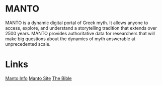 # MANTO
MANTO is a dynamic digital portal of Greek myth. It allows anyone to access, explore, and understand a storytelling tradition that extends over 2500 years. MANTO provides authoritative data for researchers that will make big questions about the dynamics of myth answerable at unprecedented scale.


# Links
[Manto Info](https://www.manto-myth.org/manto)
[Manto Site](https://manto.unh.edu/viewer.p/60/2616/scenario/1/geo/)
[The Bible](https://docs.google.com/document/d/1XOIfpj942tLPpQEhbGQ0KOFYmY-o3llI/edit?usp=sharing&ouid=113800486611198161607&rtpof=true&sd=true)